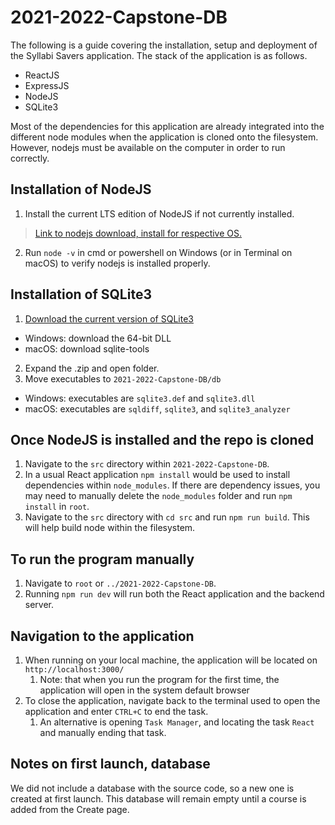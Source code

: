 # 2021-2022-Capstone-DB

The following is a guide covering the installation, setup and deployment of the Syllabi Savers application. 
The stack of the application is as follows.
- ReactJS 
- ExpressJS
- NodeJS
- SQLite3

Most of the dependencies for this application are already integrated into the different node modules when the application is cloned onto the filesystem. However, nodejs must be available on the computer in order to run correctly.

## Installation of NodeJS
1. Install the current LTS edition of NodeJS if not currently installed.
> [Link to nodejs download, install for respective OS.](https://nodejs.org/en/download/)
2. Run `node -v` in cmd or powershell on Windows (or in Terminal on macOS) to verify nodejs is installed properly. 

## Installation of SQLite3
1. [Download the current version of SQLite3](https://sqlite.org/download.html)
- Windows: download the 64-bit DLL
- macOS: download sqlite-tools
2. Expand the .zip and open folder.
3. Move executables to `2021-2022-Capstone-DB/db`
- Windows: executables are `sqlite3.def` and `sqlite3.dll`
- macOS: executables are `sqldiff`, `sqlite3`, and `sqlite3_analyzer`

## Once NodeJS is installed and the repo is cloned 
1. Navigate to the `src` directory within `2021-2022-Capstone-DB`.
2. In a usual React application `npm install` would be used to install dependencies within `node_modules`. If there are dependency issues, you may need to manually delete the `node_modules` folder and run `npm install` in `root`.
3. Navigate to the `src` directory with `cd src` and run `npm run build`. This will help build node within the filesystem.

## To run the program manually
1. Navigate to `root` or `../2021-2022-Capstone-DB`.
2. Running `npm run dev` will run both the React application and the backend server.
## Navigation to the application 
1. When running on your local machine, the application will be located on `http://localhost:3000/`
   1. Note: that when you run the program for the first time, the application will open in the system default browser
2. To close the application, navigate back to the terminal used to open the application and enter `CTRL+C` to end the task.
   1. An alternative is opening `Task Manager`, and locating the task `React` and manually ending that task. 

## Notes on first launch, database
We did not include a database with the source code, so a new one is created at first launch. This database will remain empty until a course is added from the Create page.
